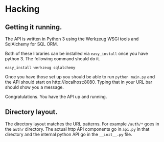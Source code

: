 # Hacking
## Getting it running.

The API is written in Python 3 using the Werkzeug WSGI tools and SqlAlchemy
for SQL ORM.

Both of these libraries can be installed via `easy_install` once you have python
3.  The following command should do it.

	easy_install werkzeug sqlalchemy

Once you have those set up you should be able to run `python main.py` and the
API should start on http://localhost:8080.  Typing that in your URL bar should
show you a message.

Congratulations.  You have the API up and running.

## Directory layout.

The directory layout matches the URL patterns.  For example `/auth/*` goes in
the `auth/` directory.  The actual http API components go in `api.py` in that
directory and the internal python API go in the `__init__.py` file.
